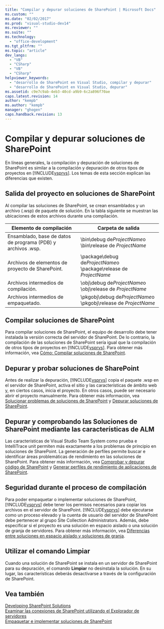 ```yaml
---
title: "Compilar y depurar soluciones de SharePoint | Microsoft Docs"
ms.custom: ""
ms.date: "02/02/2017"
ms.prod: "visual-studio-dev14"
ms.reviewer: ""
ms.suite: ""
ms.technology: 
  - "office-development"
ms.tgt_pltfrm: ""
ms.topic: "article"
dev_langs: 
  - "VB"
  - "CSharp"
  - "VB"
  - "CSharp"
helpviewer_keywords: 
  - "desarrollo de SharePoint en Visual Studio, compilar y depurar"
  - "desarrollo de SharePoint en Visual Studio, depurar"
ms.assetid: c9e7c9ab-4eb3-40cd-a9b9-6c2a896f70ae
caps.latest.revision: 14
author: "kempb"
ms.author: "kempb"
manager: "ghogen"
caps.handback.revision: 13
---
```

# Compilar y depurar soluciones de SharePoint
  En líneas generales, la compilación y depuración de soluciones de SharePoint es similar a la compilación y depuración de otros tipos de proyectos en [!INCLUDE[vsprvs](../sharepoint/includes/vsprvs-md.md)].  Los temas de esta sección explican las diferencias que existen.  
  
## Salida del proyecto en soluciones de SharePoint  
 Al compilar las soluciones de SharePoint, se crean ensamblados y un archivo \(.wsp\) de paquete de solución.  En la tabla siguiente se muestran las ubicaciones de estos archivos durante una compilación.  
  
|Elemento de compilación|Carpeta de salida|  
|-----------------------------|-----------------------|  
|Ensamblado, base de datos de programa \(PDB\) y archivos .wsp.|\\bin\\debug de*ProjectName*o \\bin\\release de *ProjectName*|  
|Archivos de elementos de proyecto de SharePoint.|\\package\\debug de*ProjectName*o \\package\\release de *ProjectName*|  
|Archivos intermedios de compilación.|\\obj\\debug de*ProjectName*o \\obj\\release de *ProjectName*|  
|Archivos intermedios de empaquetado.|\\pkgobj\\debug de*ProjectName*o \\pkgobj\\release de *ProjectName*|  
  
## Compilar soluciones de SharePoint  
 Para compilar soluciones de SharePoint, el equipo de desarrollo debe tener instalada la versión correcta del servidor de SharePoint.  De lo contrario, la compilación de las soluciones de SharePoint sería igual que la compilación de otros tipos de proyectos en [!INCLUDE[vsprvs](../sharepoint/includes/vsprvs-md.md)].  Para obtener más información, vea [Cómo: Compilar soluciones de SharePoint](../sharepoint/how-to-build-sharepoint-solutions.md).  
  
## Depurar y probar soluciones de SharePoint  
 Antes de realizar la depuración, [!INCLUDE[vsprvs](../sharepoint/includes/vsprvs-md.md)] copia el paquete .wsp en el servidor de SharePoint, activa el sitio y las características de ámbito web y, en ciertos casos, inicia el proyecto.  En otros casos, puede ser necesario abrir el proyecto manualmente.  Para obtener más información, vea [Solucionar problemas de soluciones de SharePoint](../sharepoint/troubleshooting-sharepoint-solutions.md) y [Depurar soluciones de SharePoint](../sharepoint/debugging-sharepoint-solutions.md).  
  
## Depurar y comprobando las Soluciones de SharePoint mediante las características de ALM  
 Las características de Visual Studio Team System como prueba e IntelliTrace unit permiten más exactamente a los problemas de principio en soluciones de SharePoint.  La generación de perfiles permite buscar e identificar áreas problemáticas de rendimiento en las soluciones de SharePoint.  Para obtener más información, vea [Comprobar y depurar código de SharePoint](../sharepoint/verifying-and-debugging-sharepoint-code.md) y [Generar perfiles de rendimiento de aplicaciones de SharePoint](../sharepoint/profiling-the-performance-of-sharepoint-applications.md).  
  
## Seguridad durante el proceso de compilación  
 Para poder empaquetar o implementar soluciones de SharePoint, [!INCLUDE[vsprvs](../sharepoint/includes/vsprvs-md.md)] debe tener los permisos necesarios para copiar los archivos en el servidor de SharePoint.  [!INCLUDE[vsprvs](../sharepoint/includes/vsprvs-md.md)] debe ejecutarse como un proceso elevado y la cuenta de usuario del servidor de SharePoint debe pertenecer al grupo Site Collection Administrators.  Además, debe especificar si el proyecto es una solución en espacio aislado o una solución de granja de servidores.  Para obtener más información, vea [Diferencias entre soluciones en espacio aislado y soluciones de granja](../sharepoint/differences-between-sandboxed-and-farm-solutions.md).  
  
## Utilizar el comando Limpiar  
 Cuando una solución de SharePoint se instala en un servidor de SharePoint para su depuración, el comando **Limpiar** no desinstala la solución.  En su lugar, las características deberás desactivarse a través de la configuración de SharePoint.  
  
## Vea también  
 [Developing SharePoint Solutions](../sharepoint/developing-sharepoint-solutions.md)   
 [Examinar las conexiones de SharePoint utilizando el Explorador de servidores](../sharepoint/browsing-sharepoint-connections-using-server-explorer.md)   
 [Empaquetar e implementar soluciones de SharePoint](../sharepoint/packaging-and-deploying-sharepoint-solutions.md)  
  
  